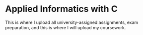 # Applied Informatics with C
This is where I upload all university-assigned assignments, exam preparation, and this is where I will upload my coursework.
